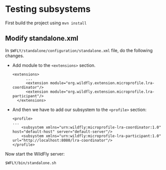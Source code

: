 Testing subsystems
==================
First build the project using `mvn install`


Modify standalone.xml
---------------------

In `$WFLY/standalone/configuration/standalone.xml` file, do the following changes.
* Add module to the `<extensions>` section.
  ```
  <extensions>
        ...
        <extension module="org.wildfly.extension.microprofile.lra-coordinator"/>
        <extension module="org.wildfly.extension.microprofile.lra-participant"/>
    </extensions>
  ```
* And then we have to add our subsystem to the `<profile>` section:
  ```
  <profile>
  ...
      <subsystem xmlns="urn:wildfly:microprofile-lra-coordinator:1.0" host="default-host" server="default-server"/>
      <subsystem xmlns="urn:wildfly:microprofile-lra-participant:1.0" url="http://localhost:8080/lra-coordinator"/>
  </profile>
  ```

Now start the WildFly server:

    $WFLY/bin/standalone.sh